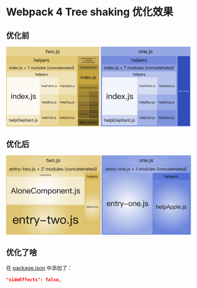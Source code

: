 Webpack 4 Tree shaking 优化效果
==============================

## 优化前

![优化前](./asset/before.png)

## 优化后

![优化后](./asset/after.png)

## 优化了啥

在 [package.json](./package.json) 中添加了：

```json
"sideEffects": false,
```